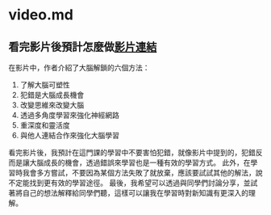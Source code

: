 # video.md

## 看完影片後預計怎麼做[影片連結](https://www.youtube.com/watch?v=DgbSc6Ys710)

在影片中，作者介紹了大腦解鎖的六個方法：

1. 了解大腦可塑性
2. 犯錯是大腦成長機會
3. 改變思維來改變大腦
4. 透過多角度學習來強化神經網路
5. 重深度和靈活度
6. 與他人連結合作來強化大腦學習

看完影片後，我預計在這門課的學習中不要害怕犯錯，就像影片中提到的，犯錯反而是讓大腦成長的機會，透過錯誤來學習也是一種有效的學習方式。
此外，在學習時我會多方嘗試，不要因為某個方法失敗了就放棄，應該要試試其他的解法，說不定能找到更有效的學習途徑。
最後，我希望可以透過與同學們討論分享，並試著將自己的想法解釋給同學們聽，這樣可以讓我在學習時對新知識有更深入的理解。
